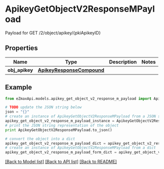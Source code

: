 # ApikeyGetObjectV2ResponseMPayload

Payload for GET /2/object/apikey/{pkiApikeyID}

## Properties
Name | Type | Description | Notes
------------ | ------------- | ------------- | -------------
**obj_apikey** | [**ApikeyResponseCompound**](ApikeyResponseCompound.md) |  | 

## Example

```python
from eZmaxApi.models.apikey_get_object_v2_response_m_payload import ApikeyGetObjectV2ResponseMPayload

# TODO update the JSON string below
json = "{}"
# create an instance of ApikeyGetObjectV2ResponseMPayload from a JSON string
apikey_get_object_v2_response_m_payload_instance = ApikeyGetObjectV2ResponseMPayload.from_json(json)
# print the JSON string representation of the object
print ApikeyGetObjectV2ResponseMPayload.to_json()

# convert the object into a dict
apikey_get_object_v2_response_m_payload_dict = apikey_get_object_v2_response_m_payload_instance.to_dict()
# create an instance of ApikeyGetObjectV2ResponseMPayload from a dict
apikey_get_object_v2_response_m_payload_form_dict = apikey_get_object_v2_response_m_payload.from_dict(apikey_get_object_v2_response_m_payload_dict)
```
[[Back to Model list]](../README.md#documentation-for-models) [[Back to API list]](../README.md#documentation-for-api-endpoints) [[Back to README]](../README.md)


